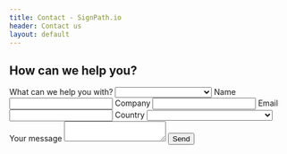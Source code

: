 ```yaml
---
title: Contact - SignPath.io
header: Contact us
layout: default
---
```


<h2>How can we help you?</h2>
<form
  action="https://formspree.io/mnqagopv"
  method="POST"
>
  <label>
    What can we help you with?
    <!--<input type="text" name="country" required>-->
    <select name="topic" required>
        <option selected="selected" disabled></option>
        <option>General / Ask the experts</option>
        <option>Sales inquiry</option>
        <option>Technology partner</option>
        <option>Reselling partner</option>
    </select>
  </label>
  <label>
    Name
    <input type="text" name="name" required>
  </label>
  <label>
    Company
    <input type="text" name="company" required>
  </label>
  <label>
    Email
    <input type="text" name="email" type="email" required>
  </label>
  <label>
    Country
    <!--<input type="text" name="country" required>-->
    <select name="country" required>
        <option selected="selected" disabled></option>
        <option>Afghanistan</option>
        <option>Albania</option>
        <option>Algeria</option>
        <option>Andorra</option>
        <option>Angola</option>
        <option>Antigua and Barbuda</option>
        <option>Argentina</option>
        <option>Armenia</option>
        <option>Australia</option>
        <option>Austria</option>
        <option>Azerbaijan</option>
        <option>Bahamas</option>
        <option>Bahrain</option>
        <option>Bangladesh</option>
        <option>Barbados</option>
        <option>Belarus</option>
        <option>Belgium</option>
        <option>Belize</option>
        <option>Benin</option>
        <option>Bhutan</option>
        <option>Bolivia</option>
        <option>Bosnia and Herzegovina</option>
        <option>Botswana</option>
        <option>Brazil</option>
        <option>Brunei</option>
        <option>Bulgaria</option>
        <option>Burkina Faso</option>
        <option>Burundi</option>
        <option>Côte d'Ivoire</option>
        <option>Cabo Verde</option>
        <option>Cambodia</option>
        <option>Cameroon</option>
        <option>Canada</option>
        <option>Central African Republic</option>
        <option>Chad</option>
        <option>Chile</option>
        <option>China</option>
        <option>Colombia</option>
        <option>Comoros</option>
        <option>Congo (Congo-Brazzaville)</option>
        <option>Costa Rica</option>
        <option>Croatia</option>
        <option>Cuba</option>
        <option>Cyprus</option>
        <option>Czechia (Czech Republic)</option>
        <option>Democratic Republic of the Congo</option>
        <option>Denmark</option>
        <option>Djibouti</option>
        <option>Dominica</option>
        <option>Dominican Republic</option>
        <option>Ecuador</option>
        <option>Egypt</option>
        <option>El Salvador</option>
        <option>Equatorial Guinea</option>
        <option>Eritrea</option>
        <option>Estonia</option>
        <option>Eswatini (fmr. "Swaziland")</option>
        <option>Ethiopia</option>
        <option>Fiji</option>
        <option>Finland</option>
        <option>France</option>
        <option>Gabon</option>
        <option>Gambia</option>
        <option>Georgia</option>
        <option>Germany</option>
        <option>Ghana</option>
        <option>Greece</option>
        <option>Grenada</option>
        <option>Guatemala</option>
        <option>Guinea</option>
        <option>Guinea-Bissau</option>
        <option>Guyana</option>
        <option>Haiti</option>
        <option>Holy See</option>
        <option>Honduras</option>
        <option>Hungary</option>
        <option>Iceland</option>
        <option>India</option>
        <option>Indonesia</option>
        <option>Iran</option>
        <option>Iraq</option>
        <option>Ireland</option>
        <option>Israel</option>
        <option>Italy</option>
        <option>Jamaica</option>
        <option>Japan</option>
        <option>Jordan</option>
        <option>Kazakhstan</option>
        <option>Kenya</option>
        <option>Kiribati</option>
        <option>Kuwait</option>
        <option>Kyrgyzstan</option>
        <option>Laos</option>
        <option>Latvia</option>
        <option>Lebanon</option>
        <option>Lesotho</option>
        <option>Liberia</option>
        <option>Libya</option>
        <option>Liechtenstein</option>
        <option>Lithuania</option>
        <option>Luxembourg</option>
        <option>Madagascar</option>
        <option>Malawi</option>
        <option>Malaysia</option>
        <option>Maldives</option>
        <option>Mali</option>
        <option>Malta</option>
        <option>Marshall Islands</option>
        <option>Mauritania</option>
        <option>Mauritius</option>
        <option>Mexico</option>
        <option>Micronesia</option>
        <option>Moldova</option>
        <option>Monaco</option>
        <option>Mongolia</option>
        <option>Montenegro</option>
        <option>Morocco</option>
        <option>Mozambique</option>
        <option>Myanmar (formerly Burma)</option>
        <option>Namibia</option>
        <option>Nauru</option>
        <option>Nepal</option>
        <option>Netherlands</option>
        <option>New Zealand</option>
        <option>Nicaragua</option>
        <option>Niger</option>
        <option>Nigeria</option>
        <option>North Korea</option>
        <option>North Macedonia</option>
        <option>Norway</option>
        <option>Oman</option>
        <option>Pakistan</option>
        <option>Palau</option>
        <option>Palestine State</option>
        <option>Panama</option>
        <option>Papua New Guinea</option>
        <option>Paraguay</option>
        <option>Peru</option>
        <option>Philippines</option>
        <option>Poland</option>
        <option>Portugal</option>
        <option>Qatar</option>
        <option>Romania</option>
        <option>Russia</option>
        <option>Rwanda</option>
        <option>Saint Kitts and Nevis</option>
        <option>Saint Lucia</option>
        <option>Saint Vincent and the Grenadines</option>
        <option>Samoa</option>
        <option>San Marino</option>
        <option>Sao Tome and Principe</option>
        <option>Saudi Arabia</option>
        <option>Senegal</option>
        <option>Serbia</option>
        <option>Seychelles</option>
        <option>Sierra Leone</option>
        <option>Singapore</option>
        <option>Slovakia</option>
        <option>Slovenia</option>
        <option>Solomon Islands</option>
        <option>Somalia</option>
        <option>South Africa</option>
        <option>South Korea</option>
        <option>South Sudan</option>
        <option>Spain</option>
        <option>Sri Lanka</option>
        <option>Sudan</option>
        <option>Suriname</option>
        <option>Sweden</option>
        <option>Switzerland</option>
        <option>Syria</option>
        <option>Tajikistan</option>
        <option>Tanzania</option>
        <option>Thailand</option>
        <option>Timor-Leste</option>
        <option>Togo</option>
        <option>Tonga</option>
        <option>Trinidad and Tobago</option>
        <option>Tunisia</option>
        <option>Turkey</option>
        <option>Turkmenistan</option>
        <option>Tuvalu</option>
        <option>Uganda</option>
        <option>Ukraine</option>
        <option>United Arab Emirates</option>
        <option>United Kingdom</option>
        <option>United States of America</option>
        <option>Uruguay</option>
        <option>Uzbekistan</option>
        <option>Vanuatu</option>
        <option>Venezuela</option>
        <option>Vietnam</option>
        <option>Yemen</option>
        <option>Zambia</option>
        <option>Zimbabwe</option>
    </select>
  </label>
  <label>
    Your message
    <textarea name="message"></textarea>
  </label>
  <button type="submit" class='btn btn-primary'>Send</button>
</form>